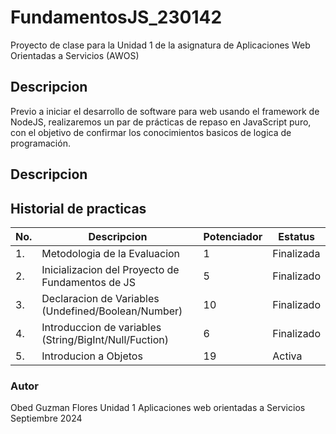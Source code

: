 # FundamentosJS_230142
Proyecto de clase para la Unidad 1 de la asignatura de Aplicaciones Web Orientadas a Servicios (AWOS)

## Descripcion


Previo a iniciar el desarrollo de software para web usando el framework de NodeJS, realizaremos un par de prácticas de repaso en JavaScript puro, con el objetivo de confirmar los conocimientos basicos de logica de programación.


## Descripcion


## Historial de practicas

|No.|Descripcion|Potenciador|Estatus|
|---|-----|----|----|
|1.|Metodologia de la Evaluacion|1| Finalizada|
|2.|Inicializacion del Proyecto de Fundamentos de JS|5| Finalizado|
|3.|Declaracion de Variables (Undefined/Boolean/Number)|10|Finalizado|
|4.|Introduccion de variables (String/BigInt/Null/Fuction)|6|Finalizado|
|5.|Introducion a Objetos|19|Activa|


### Autor 

Obed Guzman Flores
Unidad 1
Aplicaciones web orientadas a Servicios
Septiembre 2024
